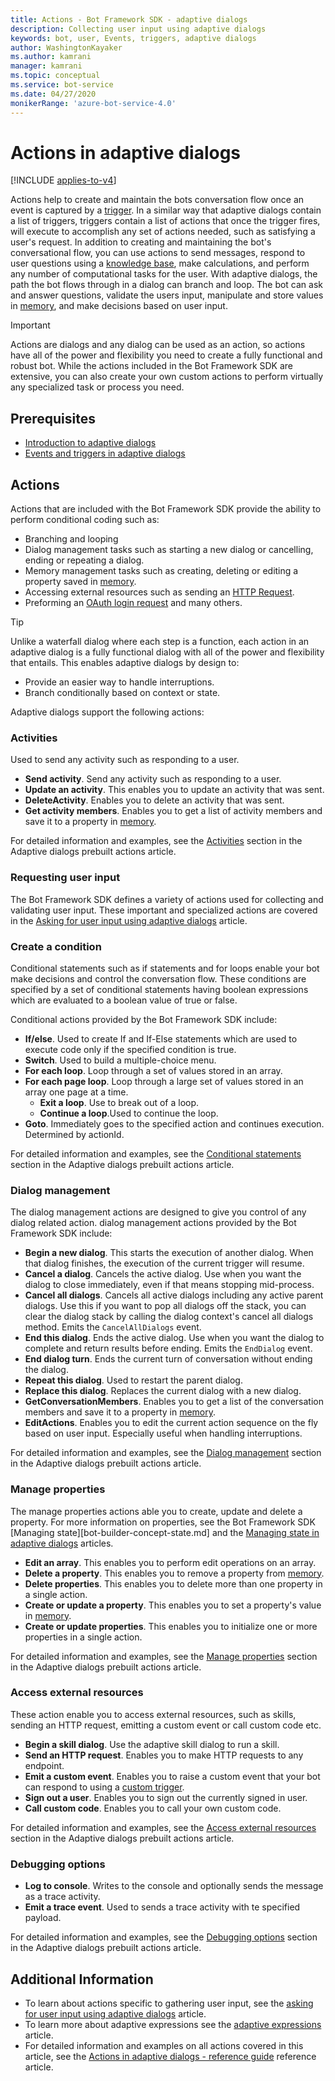 ```yaml
---
title: Actions - Bot Framework SDK - adaptive dialogs
description: Collecting user input using adaptive dialogs
keywords: bot, user, Events, triggers, adaptive dialogs
author: WashingtonKayaker
ms.author: kamrani
manager: kamrani
ms.topic: conceptual
ms.service: bot-service
ms.date: 04/27/2020
monikerRange: 'azure-bot-service-4.0'
---
```

<!--P2: Once the samples are done, link to them in each section on the individual actions to point to them as examples of how they are used-->
# Actions in adaptive dialogs

[!INCLUDE [applies-to-v4](../includes/applies-to.md)]

Actions help to create and maintain the bots conversation flow once an event is captured by a [trigger][triggers]. In a similar way that adaptive dialogs contain a list of triggers, triggers contain a list of actions that once the trigger fires, will execute to accomplish any set of actions needed, such as satisfying a user's request. In addition to creating and maintaining the bot's conversational flow, you can use actions to send messages, respond to user questions using a [knowledge base][www.qnamaker.ai], make calculations, and perform any number of computational tasks for the user. With adaptive dialogs, the path the bot flows through in a dialog can branch and loop. The bot can ask and answer questions, validate the users input, manipulate and store values in [memory][memory-states], and make decisions based on user input.

> [!IMPORTANT]
> Actions are dialogs and any dialog can be used as an action, so actions have all of the power and flexibility you need to create a fully functional and robust bot. While the actions included in the Bot Framework SDK are extensive, you can also create your own custom actions to perform virtually any specialized task or process you need.

## Prerequisites

* [Introduction to adaptive dialogs][introduction]
* [Events and triggers in adaptive dialogs][triggers]

## Actions

Actions that are included with the Bot Framework SDK provide the ability to perform conditional coding such as:

* Branching and looping
* Dialog management tasks such as starting a new dialog or cancelling, ending or repeating a dialog.
* Memory management tasks such as creating, deleting or editing a property saved in [memory][memory-states].
* Accessing external resources such as sending an [HTTP Request](../adaptive-dialog/adaptive-dialog-prebuilt-actions.md#httprequest).
* Preforming an [OAuth login request][oauthinput-inputs] and many others.

>[!TIP]
> Unlike a waterfall dialog where each step is a function, each action in an adaptive dialog is a fully functional dialog with all of the power and flexibility that entails. This enables adaptive dialogs by design to:
>
> * Provide an easier way to handle interruptions. <!--TODO P1: [interruptions][interruptions-inputs]-->
> * Branch conditionally based on context or state.

Adaptive dialogs support the following actions:

### Activities

Used to send any activity such as responding to a user.

* **Send activity**. Send any activity such as responding to a user.
* **Update an activity**. This enables you to update an activity that was sent.
* **DeleteActivity**. Enables you to delete an activity that was sent.
* **Get activity members**. Enables you to get a list of activity members and save it to a property in [memory][memory-states].

For detailed information and examples, see the [Activities](../adaptive-dialog/adaptive-dialog-prebuilt-actions.md#activities) section in the Adaptive dialogs prebuilt actions article.

### Requesting user input

The Bot Framework SDK defines a variety of actions used for collecting and validating user input. These important and specialized actions are covered in the [Asking for user input using adaptive dialogs](bot-builder-concept-adaptive-dialog-inputs.md) article.

### Create a condition

Conditional statements such as if statements and for loops enable your bot make decisions and control the conversation flow. These conditions are specified by a set of conditional statements having boolean expressions which are evaluated to a boolean value of true or false.

Conditional actions provided by the Bot Framework SDK include:

* **If/else**. Used to create If and If-Else statements which are used to execute code only if the specified condition is true.
* **Switch**. Used to build a multiple-choice menu.
* **For each loop**. Loop through a set of values stored in an array.
* **For each page loop**. Loop through a large set of values stored in an array one page at a time.
  * **Exit a loop**. Use to break out of a loop.
  * **Continue a loop**.Used to continue the loop.
* **Goto**. Immediately goes to the specified action and continues execution. Determined by actionId.

For detailed information and examples, see the [Conditional statements](../adaptive-dialog/adaptive-dialog-prebuilt-actions.md#conditional-statements) section in the Adaptive dialogs prebuilt actions article.

### Dialog management

The dialog management actions are designed to give you control of any dialog related action. dialog management actions provided by the Bot Framework SDK include:

* **Begin a new dialog**. This starts the execution of another dialog. When that dialog finishes, the execution of the current trigger will resume.
* **Cancel a dialog**. Cancels the active dialog. Use when you want the dialog to close immediately, even if that means stopping mid-process.
* **Cancel all dialogs**. Cancels all active dialogs including any active parent dialogs. Use this if you want to pop all dialogs off the stack, you can clear the dialog stack by calling the dialog context's cancel all dialogs method. Emits the `CancelAllDialogs` event.
* **End this dialog**. Ends the active dialog.  Use when you want the dialog to complete and return results before ending. Emits the `EndDialog` event.
* **End dialog turn**. Ends the current turn of conversation without ending the dialog.
* **Repeat this dialog**. Used to restart the parent dialog.
* **Replace this dialog**. Replaces the current dialog with a new dialog.
* **GetConversationMembers**. Enables you to get a list of the conversation members and save it to a property in [memory][memory-states].
* **EditActions**. Enables you to edit the current action sequence on the fly based on user input. Especially useful when handling interruptions.

For detailed information and examples, see the [Dialog management](../adaptive-dialog/adaptive-dialog-prebuilt-actions.md#dialog-management) section in the Adaptive dialogs prebuilt actions article.

### Manage properties

The manage properties actions able you to create, update and delete a property.  For more information on properties, see the Bot Framework SDK [Managing state][bot-builder-concept-state.md] and the [Managing state in adaptive dialogs][memory-states] articles.

* **Edit an array**. This enables you to perform edit operations on an array.
* **Delete a property**. This enables you to remove a property from [memory][memory-states].
* **Delete properties**. This enables you to delete more than one property in a single action.
* **Create or update a property**. This enables you to set a property's value in [memory][memory-states].
* **Create or update properties**. This enables you to initialize one or more properties in a single action.

For detailed information and examples, see the [Manage properties](../adaptive-dialog/adaptive-dialog-prebuilt-actions.md#manage-properties) section in the Adaptive dialogs prebuilt actions article.

### Access external resources

These action enable you to access external resources, such as skills, sending an HTTP request, emitting a custom event or call custom code etc.

* **Begin a skill dialog**. Use the adaptive skill dialog to run a skill.
* **Send an HTTP request**. Enables you to make HTTP requests to any endpoint.
* **Emit a custom event**. Enables you to raise a custom event that your bot can respond to using a [custom trigger][custom-event-trigger].
* **Sign out a user**. Enables you to sign out the currently signed in user.
* **Call custom code**. Enables you to call your own custom code.

For detailed information and examples, see the [Access external resources](../adaptive-dialog/adaptive-dialog-prebuilt-actions.md#access-external-resources) section in the Adaptive dialogs prebuilt actions article.

### Debugging options

* **Log to console**. Writes to the console and optionally sends the message as a trace activity.
* **Emit a trace event**. Used to sends a trace activity with te specified payload.

For detailed information and examples, see the [Debugging options](../adaptive-dialog/adaptive-dialog-prebuilt-actions.md#debugging-options) section in the Adaptive dialogs prebuilt actions article.

## Additional Information

* To learn about actions specific to gathering user input, see the [asking for user input using adaptive dialogs][inputs] article.
* To learn more about adaptive expressions see the [adaptive expressions][adaptive-expressions] article.
* For detailed information and examples on all actions covered in this article, see the [Actions in adaptive dialogs - reference guide](../adaptive-dialog/adaptive-dialog-prebuilt-actions.md) reference article.

[introduction]:bot-builder-adaptive-dialog-introduction.md
[triggers]:bot-builder-concept-adaptive-dialog-triggers.md
[www.qnamaker.ai]:https://www.qnamaker.ai/
[oauthinput-inputs]:../adaptive-dialog/adaptive-dialog-prebuilt-inputs.md#oauthinput
[concept-dialog]:bot-builder-concept-dialog.md
[interruptions-inputs]:../adaptive-dialog/adaptive-dialog-prebuilt-inputs.md#interruptions
[inputs]:bot-builder-concept-adaptive-dialog-inputs.md
[custom-event-trigger]:bot-builder-concept-adaptive-dialog-triggers.md#custom-event-trigger
[generators]:bot-builder-concept-adaptive-dialog-generators.md
[adaptive-expressions]:bot-builder-concept-adaptive-expressions.md
[memory-states]:bot-builder-concept-adaptive-dialog-memory-states.md
